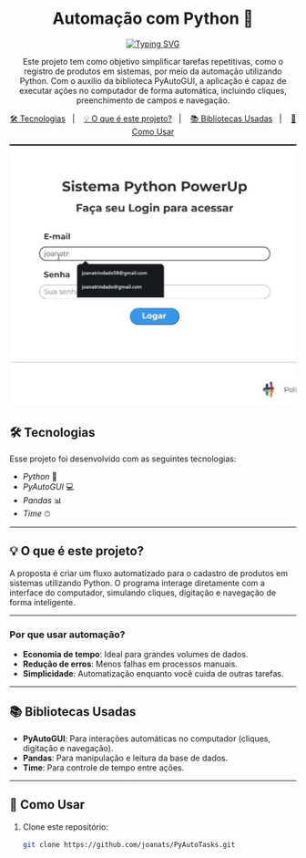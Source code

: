 <h1 align="center">Automação com Python 🐍</h1>

<div align="center">
  <a href="https://git.io/typing-svg">
    <img src="https://readme-typing-svg.demolab.com?font=Fira+Code&pause=1000&color=F4C2C2&background=FF56FF00&center=verdadeiro&vCenter=verdadeiro&repeat=verdadeiro&random=falso&width=435&lines=Automatizando+Tarefas+Repetitivas" alt="Typing SVG" />
  </a>
</div>

<p align="center">
    Este projeto tem como objetivo simplificar tarefas repetitivas, como o registro de produtos em sistemas, por meio da automação utilizando Python. Com o auxílio da biblioteca PyAutoGUI, a aplicação é capaz de executar ações no computador de forma automática, incluindo cliques, preenchimento de campos e navegação.
</p>

<p align="center">
  <a href="#-tecnologias">🛠 Tecnologias</a>&nbsp;&nbsp;&nbsp;|&nbsp;&nbsp;&nbsp;
  <a href="#-o-que-e-este-projeto">💡 O que é este projeto?</a>&nbsp;&nbsp;&nbsp;|&nbsp;&nbsp;&nbsp;
  <a href="#-bibliotecas-usadas">📚 Bibliotecas Usadas</a>&nbsp;&nbsp;&nbsp;|&nbsp;&nbsp;&nbsp;
  <a href="#-como-usar">🧠 Como Usar</a>
</p>

<p align="center">
  <img alt="GIF do projeto" src="src/assets/pyvideo.gif" width="600px">
</p>

## 🛠 Tecnologias

Esse projeto foi desenvolvido com as seguintes tecnologias:

- *Python* 🐍
- *PyAutoGUI* 💻
- *Pandas* 📊
- *Time* ⏱

---

## 💡 O que é este projeto?

A proposta é criar um fluxo automatizado para o cadastro de produtos em sistemas utilizando Python. O programa interage diretamente com a interface do computador, simulando cliques, digitação e navegação de forma inteligente.  


---
### Por que usar automação?
- **Economia de tempo**: Ideal para grandes volumes de dados.  
- **Redução de erros**: Menos falhas em processos manuais.  
- **Simplicidade**: Automatização enquanto você cuida de outras tarefas.

---

## 📚 Bibliotecas Usadas

- **PyAutoGUI**: Para interações automáticas no computador (cliques, digitação e navegação).
- **Pandas**: Para manipulação e leitura da base de dados.
- **Time**: Para controle de tempo entre ações.

---

## 🧠 Como Usar

1. Clone este repositório:

   ```bash
   git clone https://github.com/joanats/PyAutoTasks.git
